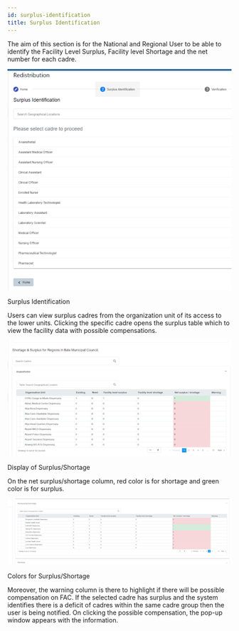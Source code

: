 ```yaml
---
id: surplus-identification
title: Surplus Identification
---
```


The aim of this section is for the National and Regional User to be able to identify the Facility Level Surplus, Facility level Shortage and the net number for each cadre.

![img alt](/img/LGA_Surplus_Identification1.png)

Surplus Identification

Users can view surplus cadres from the organization unit of its access to the lower units. Clicking the specific cadre opens the surplus table which to view the facility data with possible compensations.

![img alt](/img/LGA_Surplus_Identification2.png)

Display of Surplus/Shortage

On the net surplus/shortage column, red color is for shortage and green color is for surplus.

![img alt](/img/LGA_Surplus_Identification3.png)

Colors for Surplus/Shortage

Moreover, the warning column is there to highlight if there will be possible compensation on FAC. If the selected cadre has surplus and the system identifies there is a deficit of cadres within the same cadre group then the user is being notified. On clicking the possible compensation, the pop-up window appears with the information.
